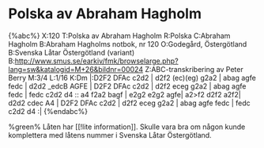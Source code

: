 # Polska av Abraham Hagholm

{%abc%}
X:120
T:Polska av Abraham Hagholm
R:Polska
C:Abraham Hagholm
B:Abraham Hagholms notbok, nr 120
O:Godegård, Östergötland
B:Svenska Låtar Östergötland (variant)
B:http://www.smus.se/earkiv/fmk/browselarge.php?lang=sw&katalogid=M+26&bildnr=00024
Z:ABC-transkribering av Peter Berry
M:3/4
L:1/16
K:Dm
|:D2F2 DFAc c2d2 | d2f2 (ec)(eg) g2a2 | abag agfe fedc | d2d2 _edcB AGFE | 
  D2F2 DFAc c2d2 | d2f2 eceg g2a2 | abag agfe fedc | fedc c2d2 d4 ::
  a4 f2a2 bagf | e2g2 e2g2 agfe| a2>f2 d2f2 a2f2| d2d2 cdec A4 | 
  D2F2 DFAc c2d2 | d2f2 eceg g2a2 | abag agfe fedc | fedc c2d2 d4 :| 
{%endabc%}

%green% Låten har [[!lite information]]. Skulle vara bra om någon kunde komplettera med låtens nummer i Svenska Låtar Östergötland.
